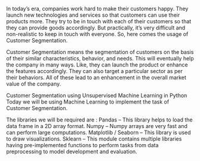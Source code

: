 In today’s era, companies work hard to make their customers happy. They launch new technologies and services so that customers can use their products more. They try to be in touch with each of their customers so that they can provide goods accordingly. But practically, it’s very difficult and non-realistic to keep in touch with everyone. So, here comes the usage of Customer Segmentation.

Customer Segmentation means the segmentation of customers on the basis of their similar characteristics, behavior, and needs. This will eventually help the company in many ways. Like, they can launch the product or enhance the features accordingly. They can also target a particular sector as per their behaviors. All of these lead to an enhancement in the overall market value of the company.

Customer Segmentation using Unsupervised Machine Learning in Python
Today we will be using Machine Learning to implement the task of Customer Segmentation.

The libraries we will be required are : 
Pandas – This library helps to load the data frame in a 2D array format.
Numpy – Numpy arrays are very fast and can perform large computations.
Matplotlib / Seaborn – This library is used to draw visualizations.
Sklearn – This module contains multiple libraries having pre-implemented functions to perform tasks from data preprocessing to model development and evaluation.
